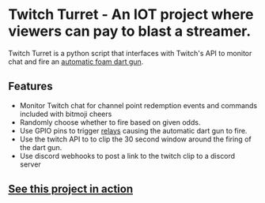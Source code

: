 # Twitch Turret - An IOT project where viewers can pay to blast a streamer.
Twitch Turret is a python script that interfaces with Twitch's API to monitor chat and fire an [automatic foam dart gun](https://www.walmart.com/ip/Adventure-Force-V-Twin-Motorized-Gatling-Belt-Dart-Blaster/787729752).
## Features
* Monitor Twitch chat for channel point redemption events and commands included with bitmoji cheers
* Randomly choose whether to fire based on given odds.
* Use GPIO pins to trigger [relays](https://www.amazon.com/gp/product/B07ZM84BVX/ref=as_li_tl?ie=UTF8&tag=msprack-20&camp=1789&creative=9325&linkCode=as2&creativeASIN=B07ZM84BVX&linkId=ad4f1cb6697d2757f26613ae99dca376) causing the automatic dart gun to fire.
* Use the twitch API to to clip the 30 second window around the firing of the dart gun.
* Use discord webhooks to post a link to the twitch clip to a discord server  
  
## [See this project in action](https://drive.google.com/file/d/1_cftDxLpTPuHTmL-ci7bYri_EEQSXF_N/view?usp=sharing)  
